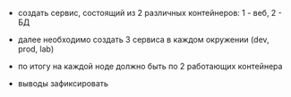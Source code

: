 - создать сервис, состоящий из 2 различных контейнеров: 1 - веб, 2 - БД


- далее необходимо создать 3 сервиса в каждом окружении (dev, prod, lab)


- по итогу на каждой ноде должно быть по 2 работающих контейнера


- выводы зафиксировать